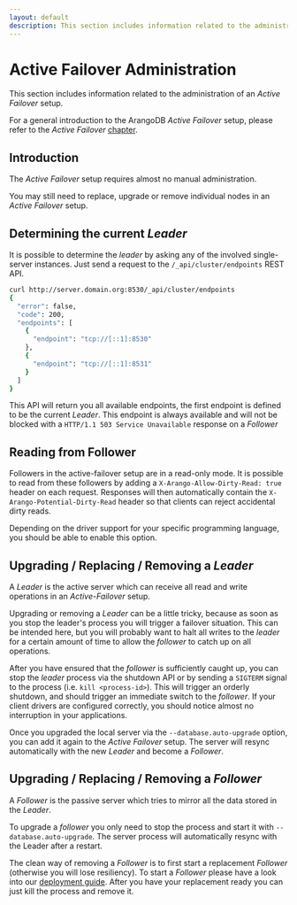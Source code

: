 ```yaml
---
layout: default
description: This section includes information related to the administration of an Active Failoversetup
---
```

Active Failover Administration
==============================

This section includes information related to the administration of an _Active Failover_
setup.

For a general introduction to the ArangoDB _Active Failover_ setup, please refer
to the _Active Failover_ [chapter](architecture-deployment-modes-active-failover.html).

Introduction
------------

The _Active Failover_ setup requires almost no manual administration.

You may still need to replace, upgrade or remove individual nodes
in an _Active Failover_ setup.


Determining the current _Leader_
--------------------------------

It is possible to determine the _leader_ by asking any of the involved single-server
instances. Just send a request to the `/_api/cluster/endpoints` REST API.

```bash
curl http://server.domain.org:8530/_api/cluster/endpoints
{
  "error": false,
  "code": 200,
  "endpoints": [
    {
      "endpoint": "tcp://[::1]:8530"
    },
    {
      "endpoint": "tcp://[::1]:8531"
    }
  ]
}
```

This API will return you all available endpoints, the first endpoint is defined to
be the current _Leader_. This endpoint is always available and will not be blocked
with a `HTTP/1.1 503 Service Unavailable` response on a _Follower_

Reading from Follower
---------------------

Followers in the active-failover setup are in a read-only mode. It is possible to read from these
followers by adding a `X-Arango-Allow-Dirty-Read: true` header on each request. Responses will then automatically
contain the `X-Arango-Potential-Dirty-Read` header so that clients can reject accidental dirty reads.

Depending on the driver support for your specific programming language, you should be able to enable this option.

Upgrading / Replacing / Removing a _Leader_
-------------------------------------------

A _Leader_ is the active server which can receive all read and write operations
in an _Active-Failover_ setup.

Upgrading or removing a _Leader_ can be a little tricky, because as soon as you
stop the leader's process you will trigger a failover situation. This can be intended
here, but you will probably want to halt all writes to the _leader_ for a certain
amount of time to allow the _follower_ to catch up on all operations.

After you have ensured that the _follower_ is sufficiently caught up, you can 
stop the _leader_ process via the shutdown API or by sending a `SIGTERM` signal
to the process (i.e. `kill <process-id>`). This will trigger an orderly shutdown,
and should trigger an immediate switch to the _follower_. If your client drivers
are configured correctly, you should notice almost no interruption in your
applications.

Once you upgraded the local server via the `--database.auto-upgrade` option,
you can add it again to the _Active Failover_ setup. The server will resync automatically
with the new _Leader_ and become a _Follower_.

Upgrading / Replacing / Removing a _Follower_
---------------------------------------------

A _Follower_ is the passive server which tries to mirror all the data stored in
the _Leader_.

To upgrade a _follower_ you only need to stop the process and start it
with `--database.auto-upgrade`. The server process will automatically resync
with the Leader after a restart.

The clean way of removing a _Follower_ is to first start a replacement _Follower_
(otherwise you will lose resiliency). To start a _Follower_ please have a look
into our [deployment guide](deployment-active-failover.html).
After you have your replacement ready you can just kill the process and remove it.
